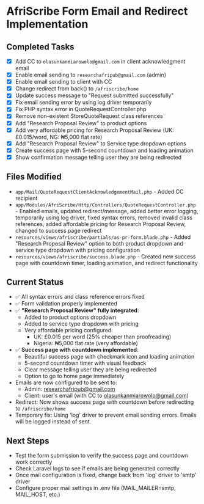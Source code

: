 # AfriScribe Form Email and Redirect Implementation

## Completed Tasks
- [x] Add CC to `olasunkanmiarowolo@gmail.com` in client acknowledgment email
- [x] Enable email sending to `researchafripub@gmail.com` (admin)
- [x] Enable email sending to client with CC
- [x] Change redirect from back() to `/afriscribe/home`
- [x] Update success message to "Request submitted successfully"
- [x] Fix email sending error by using log driver temporarily
- [x] Fix PHP syntax error in QuoteRequestController.php
- [x] Remove non-existent StoreQuoteRequest class references
- [x] Add "Research Proposal Review" to product options
- [x] Add very affordable pricing for Research Proposal Review (UK: £0.015/word, NG: ₦5,000 flat rate)
- [x] Add "Research Proposal Review" to Service type dropdown options
- [x] Create success page with 5-second countdown and loading animation
- [x] Show confirmation message telling user they are being redirected

## Files Modified
- `app/Mail/QuoteRequestClientAcknowledgementMail.php` - Added CC recipient
- `app/Modules/AfriScribe/Http/Controllers/QuoteRequestController.php` - Enabled emails, updated redirect/message, added better error logging, temporarily using log driver, fixed syntax errors, removed invalid class references, added affordable pricing for Research Proposal Review, changed to success page redirect
- `resources/views/afriscribe/partials/as-pr-form.blade.php` - Added "Research Proposal Review" option to both product dropdown and service type dropdown with pricing configuration
- `resources/views/afriscribe/success.blade.php` - Created new success page with countdown timer, loading animation, and redirect functionality

## Current Status
- ✅ All syntax errors and class reference errors fixed
- ✅ Form validation properly implemented
- ✅ **"Research Proposal Review" fully integrated**:
  - Added to product options dropdown
  - Added to service type dropdown with pricing
  - Very affordable pricing configured:
    - UK: £0.015 per word (25% cheaper than proofreading)
    - Nigeria: ₦5,000 flat rate (very affordable)
- ✅ **Success page with countdown implemented**:
  - Beautiful success page with checkmark icon and loading animation
  - 5-second countdown timer with visual feedback
  - Clear message telling user they are being redirected
  - Option to go to home page immediately
- Emails are now configured to be sent to:
  - Admin: researchafripub@gmail.com
  - Client: user's email (with CC to olasunkanmiarowolo@gmail.com)
- Redirect: Now shows success page with countdown before redirecting to `/afriscribe/home`
- Temporary fix: Using 'log' driver to prevent email sending errors. Emails will be logged instead of sent.

## Next Steps
- Test the form submission to verify the success page and countdown work correctly
- Check Laravel logs to see if emails are being generated correctly
- Once mail configuration is fixed, change back from 'log' driver to 'smtp' driver
- Configure proper mail settings in .env file (MAIL_MAILER=smtp, MAIL_HOST, etc.)
